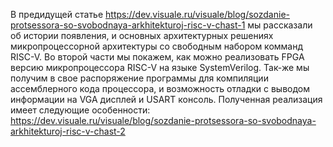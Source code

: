 В предидущей статье https://dev.visuale.ru/visuale/blog/sozdanie-protsessora-so-svobodnaya-arkhitekturoj-risc-v-chast-1 мы рассказали об истории появления, и основных архитектурных решениях микропроцессорной архитектуры со свободным набором комманд RISC-V. Во второй части мы покажем, как можно реализовать FPGA версию микропроцессора RISC-V на языке SystemVerilog. Так-же мы получим в свое распоряжение программы для компиляции ассемблерного кода процессора, и возможность отладки с выводом информации на VGA дисплей и USART консоль. Полученная реализация имеет следующие особенности: https://dev.visuale.ru/visuale/blog/sozdanie-protsessora-so-svobodnaya-arkhitekturoj-risc-v-chast-2
